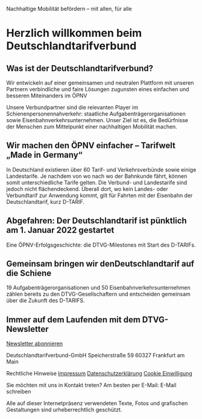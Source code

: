 Nachhaltige Mobilität befördern – mit allen, für alle

Herzlich willkommen beim Deutschlandtarifverbund[](https://deutschlandtarifverbund.de/staywithukraine?customize_changeset_uuid=91209fef-8de5-46bb-98f9-663ba306471b&customize_autosaved=on&customize_messenger_channel=preview-0)
==========

Was ist der Deutschlandtarifverbund?
----------

Wir entwickeln auf einer gemeinsamen und neutralen Plattform mit unseren Partnern verbindliche und faire Lösungen zugunsten eines einfachen und besseren Miteinanders im ÖPNV

Unsere Verbundpartner sind die relevanten Player im Schienenpersonennahverkehr: staatliche Aufgabenträgerorganisationen sowie Eisenbahnverkehrsunternehmen. Unser Ziel ist es, die Bedürfnisse der Menschen zum Mittelpunkt einer nachhaltigen Mobilität machen.

Wir machen den ÖPNV einfacher – Tarifwelt „Made in Germany“
----------

In Deutschland existieren über 60 Tarif- und Verkehrsverbünde sowie einige Landestarife. Je nachdem von wo nach wo der Bahnkunde fährt, können somit unterschiedliche Tarife gelten. Die Verbund- und Landestarife sind jedoch nicht flächendeckend. Überall dort, wo kein Landes- oder Verbundtarif zur Anwendung kommt, gilt für Fahrten mit der Eisenbahn der Deutschlandtarif, kurz D-TARIF.

Abgefahren: Der Deutschlandtarif ist pünktlich am 1. Januar 2022 gestartet
----------

Eine ÖPNV-Erfolgsgeschichte: die DTVG-Milestones mit Start des D-TARIFs.

Gemeinsam bringen wir denDeutschlandtarif auf die Schiene
----------

19 Aufgabenträgerorganisationen und 50 Eisenbahnverkehrsunternehmen zählen bereits zu den DTVG-Gesellschaftern und entscheiden gemeinsam über die Zukunft des D-TARIFS.

Immer auf dem Laufenden mit dem DTVG-Newsletter
----------

[Newsletter abonnieren](https://b4f17072.sibforms.com/serve/MUIEAJXA-UoYE25eM-PUJaXnbMyvW_Al7jihnlQxMSocH-Hf7eRqrSwLzVqV_J-I0bkUi6qCdVeRLKqWAaPwJ38eXIYdlcgymH74lhGJmGL9YDrWh-MG6iQDHZIuxNVAA5rX2Q10TCWphKNUACkBmKt9IGF03woz_NTiGoinmQj_Mh0BV7AUajtJUb8GTlBMV0Aep1kHh0ZvNlYg)

 Deutschlandtarifverbund-GmbH
Speicherstraße 59
60327 Frankfurt am Main

 Rechtliche Hinweise
[Impressum](https://deutschlandtarifverbund.de/impressum)
[Datenschutzerklärung](https://deutschlandtarifverbund.de/datenschutz)
[Cookie Einwilligung](https://deutschlandtarifverbund.de/datenschutz)

 Sie möchten mit uns in Kontakt treten? Am besten per E-Mail:
E-Mail schreiben

[](https://www.linkedin.com/company/67319861)

Alle auf dieser Internetpräsenz verwendeten Texte, Fotos und grafischen Gestaltungen sind urheberrechtlich geschützt.
